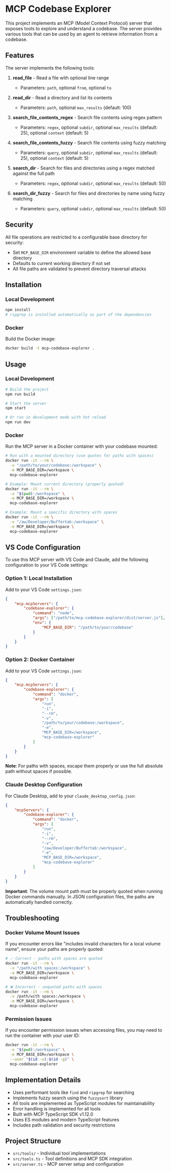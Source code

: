 # MCP Codebase Explorer

This project implements an MCP (Model Context Protocol) server that exposes tools to explore and understand a codebase. The server provides various tools that can be used by an agent to retrieve information from a codebase.

## Features

The server implements the following tools:

1. **read_file** - Read a file with optional line range

   - Parameters: `path`, optional `from`, optional `to`

2. **read_dir** - Read a directory and list its contents

   - Parameters: `path`, optional `max_results` (default: 100)

3. **search_file_contents_regex** - Search file contents using regex pattern

   - Parameters: `regex`, optional `subdir`, optional `max_results` (default: 25), optional `context` (default: 5)

4. **search_file_contents_fuzzy** - Search file contents using fuzzy matching

   - Parameters: `query`, optional `subdir`, optional `max_results` (default: 25), optional `context` (default: 5)

5. **search_dir** - Search for files and directories using a regex matched against the full path

   - Parameters: `regex`, optional `subdir`, optional `max_results` (default: 50)

6. **search_dir_fuzzy** - Search for files and directories by name using fuzzy matching
   - Parameters: `query`, optional `subdir`, optional `max_results` (default: 50)

## Security

All file operations are restricted to a configurable base directory for security:

- Set `MCP_BASE_DIR` environment variable to define the allowed base directory
- Defaults to current working directory if not set
- All file paths are validated to prevent directory traversal attacks

## Installation

### Local Development

```bash
npm install
# ripgrep is installed automatically as part of the dependencies
```

### Docker

Build the Docker image:

```bash
docker build -t mcp-codebase-explorer .
```

## Usage

### Local Development

```bash
# Build the project
npm run build

# Start the server
npm start

# Or run in development mode with hot reload
npm run dev
```

### Docker

Run the MCP server in a Docker container with your codebase mounted:

```bash
# Run with a mounted directory (use quotes for paths with spaces)
docker run -it --rm \
  -v "/path/to/your/codebase:/workspace" \
  -e MCP_BASE_DIR=/workspace \
  mcp-codebase-explorer

# Example: Mount current directory (properly quoted)
docker run -it --rm \
  -v "$(pwd):/workspace" \
  -e MCP_BASE_DIR=/workspace \
  mcp-codebase-explorer

# Example: Mount a specific directory with spaces
docker run -it --rm \
  -v "/aw/Developer/Buffertab:/workspace" \
  -e MCP_BASE_DIR=/workspace \
  mcp-codebase-explorer
```

## VS Code Configuration

To use this MCP server with VS Code and Claude, add the following configuration to your VS Code settings:

### Option 1: Local Installation

Add to your VS Code `settings.json`:

```json
{
	"mcp.mcpServers": {
		"codebase-explorer": {
			"command": "node",
			"args": ["/path/to/mcp-codebase-explorer/dist/server.js"],
			"env": {
				"MCP_BASE_DIR": "/path/to/your/codebase"
			}
		}
	}
}
```

### Option 2: Docker Container

Add to your VS Code `settings.json`:

```json
{
	"mcp.mcpServers": {
		"codebase-explorer": {
			"command": "docker",
			"args": [
				"run",
				"-i",
				"--rm",
				"-v",
				"/path/to/your/codebase:/workspace",
				"-e",
				"MCP_BASE_DIR=/workspace",
				"mcp-codebase-explorer"
			]
		}
	}
}
```

**Note**: For paths with spaces, escape them properly or use the full absolute path without spaces if possible.

### Claude Desktop Configuration

For Claude Desktop, add to your `claude_desktop_config.json`:

```json
{
	"mcpServers": {
		"codebase-explorer": {
			"command": "docker",
			"args": [
				"run",
				"-i",
				"--rm",
				"-v",
				"/aw/Developer/Buffertab:/workspace",
				"-e",
				"MCP_BASE_DIR=/workspace",
				"mcp-codebase-explorer"
			]
		}
	}
}
```

**Important**: The volume mount path must be properly quoted when running Docker commands manually. In JSON configuration files, the paths are automatically handled correctly.

## Troubleshooting

### Docker Volume Mount Issues

If you encounter errors like "includes invalid characters for a local volume name", ensure your paths are properly quoted:

```bash
# ✅ Correct - paths with spaces are quoted
docker run -it --rm \
  -v "/path/with spaces:/workspace" \
  -e MCP_BASE_DIR=/workspace \
  mcp-codebase-explorer

# ❌ Incorrect - unquoted paths with spaces
docker run -it --rm \
  -v /path/with spaces:/workspace \
  -e MCP_BASE_DIR=/workspace \
  mcp-codebase-explorer
```

### Permission Issues

If you encounter permission issues when accessing files, you may need to run the container with your user ID:

```bash
docker run -it --rm \
  -v "$(pwd):/workspace" \
  -e MCP_BASE_DIR=/workspace \
  --user "$(id -u):$(id -g)" \
  mcp-codebase-explorer
```

## Implementation Details

- Uses performant tools like `find` and `ripgrep` for searching
- Implements fuzzy search using the `fuzzysort` library
- All tools are implemented as TypeScript modules for maintainability
- Error handling is implemented for all tools
- Built with MCP TypeScript SDK v1.12.0
- Uses ES modules and modern TypeScript features
- Includes path validation and security restrictions

## Project Structure

- `src/tools/` - Individual tool implementations
- `src/tools.ts` - Tool definitions and MCP SDK integration
- `src/server.ts` - MCP server setup and configuration
